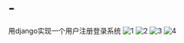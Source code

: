 # -
用django实现一个用户注册登录系统
![1](https://github.com/xyqq/img-floder/blob/master/django-userauthentication/1.png)
![2](https://github.com/xyqq/img-floder/blob/master/django-userauthentication/2.png)
![3](https://github.com/xyqq/img-floder/blob/master/django-userauthentication/3.png)
![4](https://github.com/xyqq/img-floder/blob/master/django-userauthentication/4.png)
